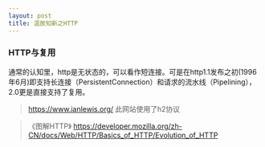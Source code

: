 ```yaml
---
layout: post
title: 温故知新之HTTP
---
```



### HTTP与复用

通常的认知里，http是无状态的，可以看作短连接。可是在http1.1发布之初(1996年6月)即支持长连接（PersistentConnection）和请求的流水线（Pipelining）， 2.0更是直接支持了复用。

> https://www.ianlewis.org/ 此网站使用了h2协议


> 《图解HTTP》
> https://developer.mozilla.org/zh-CN/docs/Web/HTTP/Basics_of_HTTP/Evolution_of_HTTP 


